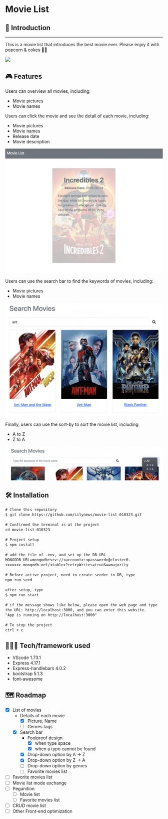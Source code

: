 # Movie List

## 📖 Introduction

****

This is a movie list that introduces the best movie ever. Please enjoy it with popcorn & cokes 🍿🥤

![](public/pics/index.png)

## 🎮 Features

Users can overview all movies, including:

- Movie pictures
- Movie names

Users can click the movie and see the detail of each movie, including:

- Movie pictures
- Movie names
- Release date
- Movie description
  
![](public/pics/detail.png)

Users can use the search bar to find the keywords of movies, including:

- Movie pictures
- Movie names

![](public/pics/searchBar.png)

Finally, users can use the sort-by to sort the movie list, including:

- A to Z
- Z to A

![](public/pics/sortBy.png)

## 🛠️ Installation

```
# Clone this repository
$ git clone https://github.com/Lilynews/movie-list-010323.git

# Confirmed the terminal is at the project
cd movie-list-010323

# Project setup
$ npm install

# add the file of .env, and set up the DB_URL
MONGODB_URL=mongodb+srv://<account>:<password>@cluster0.<xxxxx>.mongodb.net/<table>?retryWrites=true&w=majority

# Before active project, need to create seeder in DB, type
npm run seed

after setup, type
$ npm run start

# if the message shows like below, please open the web page and type the URL: http://localhost:3000, and you can enter this website.
"App is running on http://localhost:3000"

# To stop the project
ctrl + c
```

## 👩🏻‍💻 Tech/framework used

- VScode 1.73.1
- Express 4.17.1
- Express-handlebars 4.0.2
- bootstrap 5.1.3
- font-awesome

## 🗺️ Roadmap

- [x]  List of movies
    - Details of each movie
        - [x]  Picture, Name
        - [ ]  Genres tags
    - [x]  Search bar
        - Foolproof design
            - [x]  when type space
            - [x]  when a typo cannot be found
        - [x]  Drop-down option by A → Z
        - [x]  Drop-down option by Z → A
        - [ ]  Drop-down option by genres
        - [ ]  Favorite movies list
- [ ]  Favorite movies list
- [ ]  Movie list mode exchange
- [ ]  Peganition
    - [ ]  Movie list
    - [ ]  Favorite movies list
- [ ]  CRUD movie list
- [ ]  Other Front-end optimization